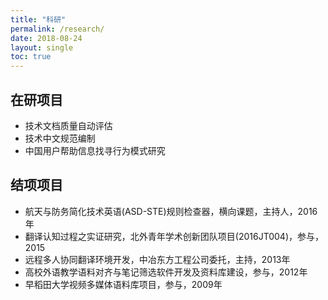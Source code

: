 ```yaml
---
title: "科研"
permalink: /research/
date: 2018-08-24
layout: single
toc: true
---
```


## 在研项目

* 技术文档质量自动评估
* 技术中文规范编制
* 中国用户帮助信息找寻行为模式研究


## 结项项目

- 航天与防务简化技术英语(ASD-STE)规则检查器，横向课题，主持人，2016年
- 翻译认知过程之实证研究，北外青年学术创新团队项目(2016JT004)，参与，2015
- 远程多人协同翻译环境开发，中冶东方工程公司委托，主持，2013年
- 高校外语教学语料对齐与笔记筛选软件开发及资料库建设，参与，2012年
- 早稻田大学视频多媒体语料库项目，参与，2009年